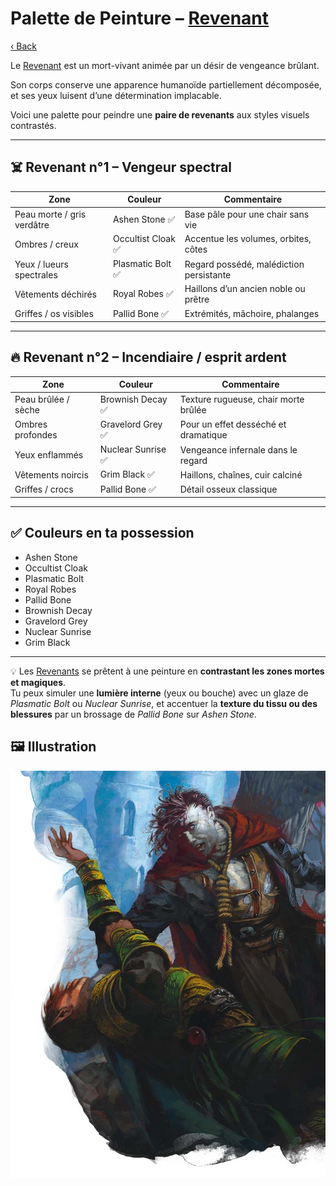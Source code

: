 # Palette de Peinture – [Revenant](https://www.dndbeyond.com/monsters/17196-revenant)

[‹ Back](../index.md)

Le [Revenant](https://www.dndbeyond.com/monsters/17196-revenant) est un mort-vivant animée par un désir de vengeance brûlant.

Son corps conserve une apparence humanoïde partiellement décomposée, et ses yeux luisent d’une détermination implacable.

Voici une palette pour peindre une **paire de revenants** aux styles visuels contrastés.

---

## ☠️ Revenant n°1 – Vengeur spectral

| Zone                       | Couleur            | Commentaire                             |
| -------------------------- | ------------------ | --------------------------------------- |
| Peau morte / gris verdâtre | Ashen Stone ✅     | Base pâle pour une chair sans vie       |
| Ombres / creux             | Occultist Cloak ✅ | Accentue les volumes, orbites, côtes    |
| Yeux / lueurs spectrales   | Plasmatic Bolt ✅  | Regard possédé, malédiction persistante |
| Vêtements déchirés         | Royal Robes ✅     | Haillons d’un ancien noble ou prêtre    |
| Griffes / os visibles      | Pallid Bone ✅     | Extrémités, mâchoire, phalanges         |

---

## 🔥 Revenant n°2 – Incendiaire / esprit ardent

| Zone                | Couleur            | Commentaire                          |
| ------------------- | ------------------ | ------------------------------------ |
| Peau brûlée / sèche | Brownish Decay ✅  | Texture rugueuse, chair morte brûlée |
| Ombres profondes    | Gravelord Grey ✅  | Pour un effet desséché et dramatique |
| Yeux enflammés      | Nuclear Sunrise ✅ | Vengeance infernale dans le regard   |
| Vêtements noircis   | Grim Black ✅      | Haillons, chaînes, cuir calciné      |
| Griffes / crocs     | Pallid Bone ✅     | Détail osseux classique              |

---

## ✅ Couleurs en ta possession

- Ashen Stone
- Occultist Cloak
- Plasmatic Bolt
- Royal Robes
- Pallid Bone
- Brownish Decay
- Gravelord Grey
- Nuclear Sunrise
- Grim Black

---

💡 Les [Revenants](https://www.dndbeyond.com/monsters/17196-revenant) se prêtent à une peinture en **contrastant les zones mortes et magiques**.  
Tu peux simuler une **lumière interne** (yeux ou bouche) avec un glaze de _Plasmatic Bolt_ ou _Nuclear Sunrise_, et accentuer la **texture du tissu ou des blessures** par un brossage de _Pallid Bone_ sur _Ashen Stone_.

## 🖼️ Illustration

![Illustration](revenant.jpg)

